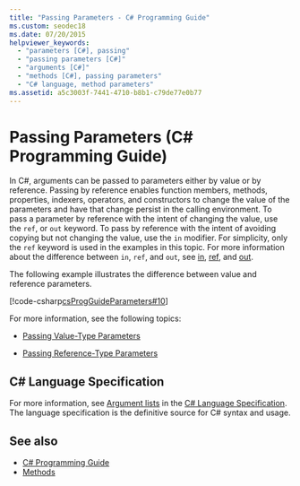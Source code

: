 ```yaml
---
title: "Passing Parameters - C# Programming Guide"
ms.custom: seodec18
ms.date: 07/20/2015
helpviewer_keywords: 
  - "parameters [C#], passing"
  - "passing parameters [C#]"
  - "arguments [C#]"
  - "methods [C#], passing parameters"
  - "C# language, method parameters"
ms.assetid: a5c3003f-7441-4710-b8b1-c79de77e0b77
---
```

# Passing Parameters (C# Programming Guide)
In C#, arguments can be passed to parameters either by value or by reference. Passing by reference enables function members, methods, properties, indexers, operators, and constructors to change the value of the parameters and have that change persist in the calling environment. To pass a parameter by reference with the intent of changing the value, use the `ref`, or `out` keyword. To pass by reference with the intent of avoiding copying but not changing the value, use the `in` modifier. For simplicity, only the `ref` keyword is used in the examples in this topic. For more information about the difference between `in`, `ref`, and `out`, see [in](../../../csharp/language-reference/keywords/in-parameter-modifier.md), [ref](../../../csharp/language-reference/keywords/ref.md), and [out](../../../csharp/language-reference/keywords/out-parameter-modifier.md).  
  
 The following example illustrates the difference between value and reference parameters.  
  
 [!code-csharp[csProgGuideParameters#10](../../../csharp/programming-guide/classes-and-structs/codesnippet/CSharp/passing-parameters_1.cs)]  
  
 For more information, see the following topics:  
  
-   [Passing Value-Type Parameters](../../../csharp/programming-guide/classes-and-structs/passing-value-type-parameters.md)  
  
-   [Passing Reference-Type Parameters](../../../csharp/programming-guide/classes-and-structs/passing-reference-type-parameters.md)  
  
## C# Language Specification  

For more information, see [Argument lists](~/_csharplang/spec/expressions.md#argument-lists) in the [C# Language Specification](../../language-reference/language-specification/index.md). The language specification is the definitive source for C# syntax and usage.
  
## See also

- [C# Programming Guide](../../../csharp/programming-guide/index.md)
- [Methods](../../../csharp/programming-guide/classes-and-structs/methods.md)
